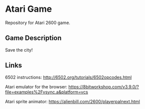 # Atari Game
Repository for Atari 2600 game.

## Game Description
Save the city!


## Links

6502 instructions:
http://6502.org/tutorials/6502opcodes.html

Atari emulator for the browser:
https://8bitworkshop.com/v3.9.0/?file=examples%2Fvsync.a&platform=vcs

Atari sprite animator:
https://alienbill.com/2600/playerpalnext.html

